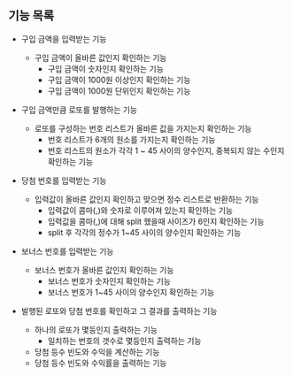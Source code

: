## 기능 목록
- 구입 금액을 입력받는 기능
  - 구입 금액이 올바른 값인지 확인하는 기능
    - 구입 금액이 숫자인지 확인하는 기능
    - 구입 금액이 1000원 이상인지 확인하는 기능
    - 구입 금액이 1000원 단위인지 확인하는 기능

- 구입 금액만큼 로또를 발행하는 기능
  - 로또를 구성하는 번호 리스트가 올바른 값을 가지는지 확인하는 기능
    - 번호 리스트가 6개의 원소를 가지는지 확인하는 기능
    - 번호 리스트의 원소가 각각 1 ~ 45 사이의 양수인지, 중복되지 않는 수인지 확인하는 기능

- 당첨 번호를 입력받는 기능
  - 입력값이 올바른 값인지 확인하고 맞으면 정수 리스트로 반환하는 기능
    - 입력값이 콤마(,)와 숫자로 이루어져 있는지 확인하는 기능
    - 입력값을 콤마(,)에 대해 split 했을때 사이즈가 6인지 확인하는 기능
    - split 후 각각의 정수가 1~45 사이의 양수인지 확인하는 기능

- 보너스 번호를 입력받는 기능
  - 보너스 번호가 올바른 값인지 확인하는 기능
    - 보너스 번호가 숫자인지 확인하는 기능
    - 보너스 번호가 1~45 사이의 양수인지 확인하는 기능

- 발행된 로또와 당첨 번호를 확인하고 그 결과를 출력하는 기능
  - 하나의 로또가 몇등인지 출력하는 기능
    - 일치하는 번호의 갯수로 몇등인지 출력하는 기능
  - 당첨 등수 빈도와 수익을 계산하는 기능
  - 당첨 등수 빈도와 수익률을 출력하는 기능